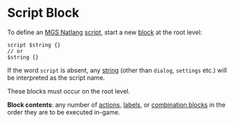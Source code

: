 # Script Block

To define an [MGS Natlang](mgs/mgs_natlang) [script](scripts), start a new [block](mgs/block) at the root level:

```mgs
script $string {}
// or
$string {}
```

If the word `script` is absent, any [string](mgs/variables/string) (other than `dialog`, `settings` etc.) will be interpreted as the script name.

These blocks must occur on the root level.

**Block contents**: any number of [actions](actions), [labels](mgs/advanced_syntax/labels), or [combination blocks](mgs/combination_block) in the order they are to be executed in-game.
